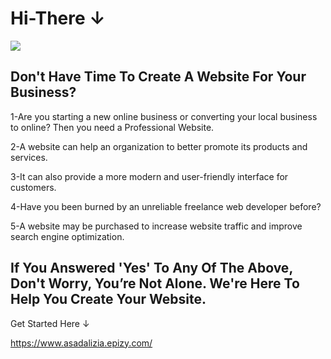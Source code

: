 ﻿# Hi-There ↓

![](https://media.licdn.com/dms/image/D5616AQEtrMPQkWn4tQ/profile-displaybackgroundimage-shrink_350_1400/0/1673359188183?e=1679529600&v=beta&t=5OzUWtptzr-r_o3m_3xJztAbGf4nSyvlKYv8sUc7sEA)

## Don't Have Time To Create A Website For Your Business?

1-Are you starting a new online business or converting your local business to online? Then you need a Professional Website.

2-A website can help an organization to better promote its products and services.

3-It can also provide a more modern and user-friendly interface for customers.

4-Have you been burned by an unreliable freelance web developer before?

5-A website may be purchased to increase website traffic and improve search engine optimization.

## If You Answered 'Yes' To Any Of The Above, Don't Worry, You’re Not Alone. We're Here To Help You Create Your Website.

Get Started Here ↓

https://www.asadalizia.epizy.com/
